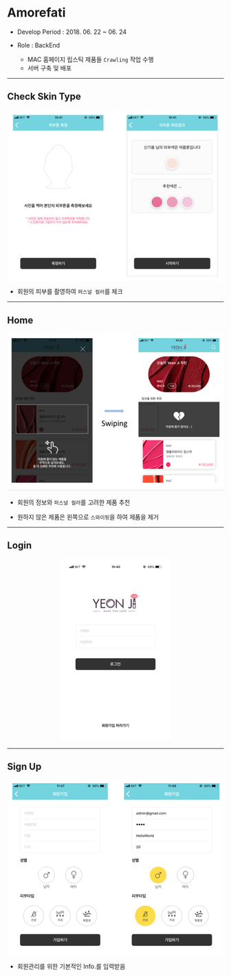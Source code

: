 # Amorefati 

* Develop Period : 2018. 06. 22 ~ 06. 24

* Role : BackEnd
    - MAC 홈페이지 립스틱 제품들 `Crawling` 작업 수행
    - 서버 구축 및 배포

---



## Check Skin Type

<center><img align="center" width="500" src="https://github.com/goodGid/Amorefati/blob/master/public_resource/check_skin_type.png" /></center>

* 회원의 피부를 촬영하여 `퍼스널 컬러`를 체크

---

## Home 

<center><img src="https://github.com/goodGid/Amorefati/blob/master/public_resource/home.png" /></center>

* 회원의 정보와 `퍼스널 컬러`를 고려한 제품 추천

* 원하지 않은 제품은 왼쪽으로 `스와이핑`을 하여 제품을 제거 

---


## Login

<center><img src="https://github.com/goodGid/Amorefati/blob/master/public_resource/login.png" /></center>


---

## Sign Up 

<center><img src="https://github.com/goodGid/Amorefati/blob/master/public_resource/signup.png" /></center>

* 회원관리를 위한 기본적인 Info.를 입력받음 



